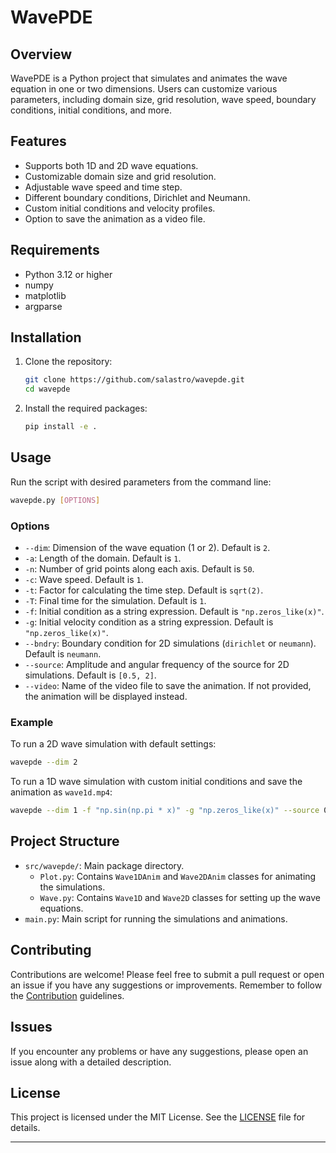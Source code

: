 # WavePDE

## Overview

WavePDE is a Python project that simulates and animates the wave equation in one
or two dimensions. Users can customize various parameters, including domain
size, grid resolution, wave speed, boundary conditions, initial conditions, and
more.

## Features

- Supports both 1D and 2D wave equations.
- Customizable domain size and grid resolution.
- Adjustable wave speed and time step.
- Different boundary conditions, Dirichlet and Neumann.
- Custom initial conditions and velocity profiles.
- Option to save the animation as a video file.

## Requirements

- Python 3.12 or higher
- numpy
- matplotlib
- argparse

## Installation

1. Clone the repository:
    ```sh
    git clone https://github.com/salastro/wavepde.git
    cd wavepde
    ```

2. Install the required packages:
    ```sh
    pip install -e .
    ```

## Usage

Run the script with desired parameters from the command line:

```sh
wavepde.py [OPTIONS]
```

### Options

- `--dim`: Dimension of the wave equation (1 or 2). Default is `2`.
- `-a`: Length of the domain. Default is `1`.
- `-n`: Number of grid points along each axis. Default is `50`.
- `-c`: Wave speed. Default is `1`.
- `-t`: Factor for calculating the time step. Default is `sqrt(2)`.
- `-T`: Final time for the simulation. Default is `1`.
- `-f`: Initial condition as a string expression. Default is
`"np.zeros_like(x)"`.
- `-g`: Initial velocity condition as a string expression. Default is
`"np.zeros_like(x)"`.
- `--bndry`: Boundary condition for 2D simulations (`dirichlet` or `neumann`).
Default is `neumann`.
- `--source`: Amplitude and angular frequency of the source for 2D simulations.
Default is `[0.5, 2]`.
- `--video`: Name of the video file to save the animation. If not provided, the
animation will be displayed instead.

### Example

To run a 2D wave simulation with default settings:

```sh
wavepde --dim 2
```

To run a 1D wave simulation with custom initial conditions and save the
animation as `wave1d.mp4`:

```sh
wavepde --dim 1 -f "np.sin(np.pi * x)" -g "np.zeros_like(x)" --source 0 --video wave1d.mp4
```

## Project Structure

- `src/wavepde/`: Main package directory.
  - `Plot.py`: Contains `Wave1DAnim` and `Wave2DAnim` classes for animating the
  simulations.
  - `Wave.py`: Contains `Wave1D` and `Wave2D` classes for setting up the wave
  equations.
- `main.py`: Main script for running the simulations and animations.

## Contributing

Contributions are welcome! Please feel free to submit a pull request or open an
issue if you have any suggestions or improvements. Remember to follow the
[Contribution](CONTRIBUTING.md) guidelines.

## Issues

If you encounter any problems or have any suggestions, please open an issue
along with a detailed description.

## License

This project is licensed under the MIT License. See the [LICENSE](LICENSE) file
for details.

---

